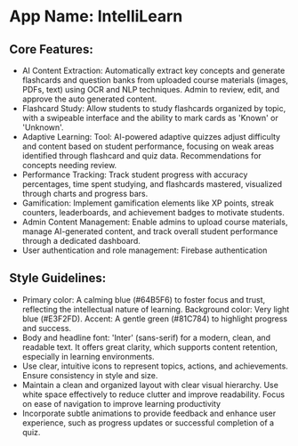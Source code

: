 # **App Name**: IntelliLearn

## Core Features:

- AI Content Extraction: Automatically extract key concepts and generate flashcards and question banks from uploaded course materials (images, PDFs, text) using OCR and NLP techniques. Admin to review, edit, and approve the auto generated content.
- Flashcard Study: Allow students to study flashcards organized by topic, with a swipeable interface and the ability to mark cards as 'Known' or 'Unknown'.
- Adaptive Learning: Tool: AI-powered adaptive quizzes adjust difficulty and content based on student performance, focusing on weak areas identified through flashcard and quiz data. Recommendations for concepts needing review.
- Performance Tracking: Track student progress with accuracy percentages, time spent studying, and flashcards mastered, visualized through charts and progress bars.
- Gamification: Implement gamification elements like XP points, streak counters, leaderboards, and achievement badges to motivate students.
- Admin Content Management: Enable admins to upload course materials, manage AI-generated content, and track overall student performance through a dedicated dashboard.
- User authentication and role management: Firebase authentication

## Style Guidelines:

- Primary color: A calming blue (#64B5F6) to foster focus and trust, reflecting the intellectual nature of learning. Background color: Very light blue (#E3F2FD). Accent: A gentle green (#81C784) to highlight progress and success.
- Body and headline font: 'Inter' (sans-serif) for a modern, clean, and readable text. It offers great clarity, which supports content retention, especially in learning environments.
- Use clear, intuitive icons to represent topics, actions, and achievements. Ensure consistency in style and size.
- Maintain a clean and organized layout with clear visual hierarchy. Use white space effectively to reduce clutter and improve readability. Focus on ease of navigation to improve learning productivity
- Incorporate subtle animations to provide feedback and enhance user experience, such as progress updates or successful completion of a quiz.